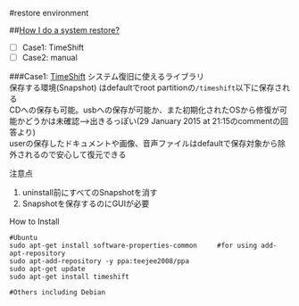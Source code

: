 #restore environment

##[How I do a system restore?](http://askubuntu.com/questions/56095/how-i-do-a-system-restore)  
- [ ] Case1: TimeShift  
- [ ] Case2: manual  

###Case1: [TimeShift](http://www.teejeetech.in/p/timeshift.html)
システム復旧に使えるライブラリ  
保存する環境(Snapshot) はdefaultでroot partitionの`/timeshift`以下に保存される  
CDへの保存も可能。usbへの保存が可能か、また初期化されたOSから修復が可能かどうかは未確認-->出きるっぽい(29 January 2015 at 21:15のcommentの回答より)  
userの保存したドキュメントや画像、音声ファイルはdefaultで保存対象から除外されるので安心して復元できる  

注意点  
1. uninstall前にすべてのSnapshotを消す  
2. Snapshotを保存するのにGUIが必要

How to Install  
```  
#Ubuntu  
sudo apt-get install software-properties-common     #for using add-apt-repository  
sudo apt-add-repository -y ppa:teejee2008/ppa
sudo apt-get update  
sudo apt-get install timeshift  
```  
```
#Others including Debian  

``` 



